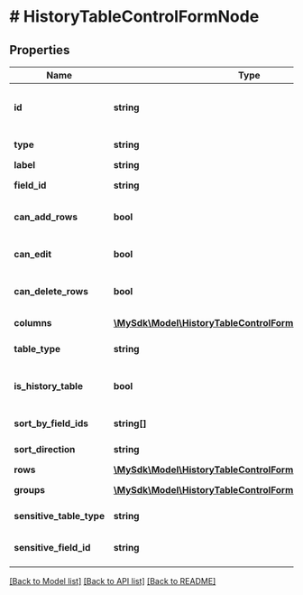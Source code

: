 # # HistoryTableControlFormNode

## Properties

Name | Type | Description | Notes
------------ | ------------- | ------------- | -------------
**id** | **string** | Unique identifier for the node | [optional]
**type** | **string** | Type of the form node | [optional]
**label** | **string** | Table label | [optional]
**field_id** | **string** | Field identifier | [optional]
**can_add_rows** | **bool** | Whether rows can be added | [optional]
**can_edit** | **bool** | Whether the table is editable | [optional]
**can_delete_rows** | **bool** | Whether rows can be deleted | [optional]
**columns** | [**\MySdk\Model\HistoryTableControlFormNodeAllOfColumns[]**](HistoryTableControlFormNodeAllOfColumns.md) | Column definitions | [optional]
**table_type** | **string** | Type of table | [optional]
**is_history_table** | **bool** | Whether this is a history table | [optional]
**sort_by_field_ids** | **string[]** | Field IDs to sort by | [optional]
**sort_direction** | **string** | Sort direction | [optional]
**rows** | [**\MySdk\Model\HistoryTableControlFormNodeAllOfRows[]**](HistoryTableControlFormNodeAllOfRows.md) | Table rows | [optional]
**groups** | [**\MySdk\Model\HistoryTableControlFormNodeAllOfGroups[]**](HistoryTableControlFormNodeAllOfGroups.md) | Table groups | [optional]
**sensitive_table_type** | **string** | Sensitive table type | [optional]
**sensitive_field_id** | **string** | Sensitive field identifier | [optional]

[[Back to Model list]](../../README.md#models) [[Back to API list]](../../README.md#endpoints) [[Back to README]](../../README.md)
